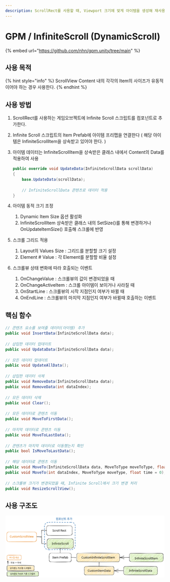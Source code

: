 ```yaml
---
description: ScrollRect를 사용할 때, Viewport 크기에 맞게 아이템을 생성해 재사용 가능
---
```


# GPM / InfiniteScroll (DynamicScroll)

{% embed url="https://github.com/nhn/gpm.unity/tree/main" %}

## 사용 목적

{% hint style="info" %}
ScrollView Content 내의 각각의  Item의 사이즈가 유동적이어야 하는 경우 사용한다.
{% endhint %}

## 사용 방법

1. ScrollRect를 사용하는 게임오브젝트에 Infinite Scroll 스크립트를 컴포넌트로 추가한다.
2. Infinite Scroll 스크립트의 Item Prefab에 아이템 프리팹을 연결한다 ( 해당 아이템은 InfiniteScrollItem을 상속받고 있어야 한다. )
3.  아이템 데이터는 InfiniteScrollItem을 상속받은 클래스 내에서 Content의 Data를 적용하여 사용&#x20;

    ```csharp
    public override void UpdateData(InfiniteScrollData scrollData) 
    {
        base.UpdateData(scrollData);
        
        // InfiniteScrollData 콘텐츠로 데이터 적용
    }
    ```
4. 아이템 동적 크기 조정
   1. Dynamic Item Size 옵션 활성화
   2. InfiniteScrollItem 상속받은 클래스 내의 SetSize()를 통해 변경하거나 OnUpdateItemSize() 호출해 스크롤에 반영
5. 스크롤 그리드 적용
   1. Layout의 Values Size : 그리드를 분할할 크기 설정
   2. Element # Value : 각 Element를 분할할 비율 설정
6. 스크롤뷰 상태 변화에 따라 호출되는 이벤트
   1. OnChangeValue : 스크롤뷰의 값이 변경되었을 때
   2. OnChangeActiveItem : 스크롤 아이템이 보이거나 사라질 때
   3. OnStartLine : 스크롤뷰의 시작 지점인지 여부가 바뀔 때
   4. OnEndLine : 스크롤뷰의 마지막 지점인지 여부가 바뀔때 호출하는 이벤트

## 핵심 함수

```csharp
// 콘텐츠 요소를 보여줄 데이터(아이템) 추가
public void InsertData(InfiniteScrollData data);

// 삽입한 데이터 업데이트
public void UpdataData(InfiniteScrollData data);

// 모든 데이터 업데이트
public void UpdateAllData();

// 삽입한 데이터 삭제
public void RemoveData(InfiniteScrollData data);
public void RemoveData(int dataIndex);

// 모든 데이터 삭제
public void Clear();

// 모든 데이터로 콘텐츠 이동
public void MoveToFirstData();

// 마지막 데이터로 콘텐츠 이동
public void MoveToLastData();

// 콘텐츠가 마지막 데이터로 이동했는지 확인
public bool IsMoveToLastData();

// 해당 데이터로 콘텐츠 이동
public void MoveTo(InfiniteScrollData data, MoveToType moveToType, float time = 0);
public void MoveTo(int dataIndex, MoveToType moveType, float time = 0);

// 스크롤뷰 크기가 변경되었을 때, Infinite Scroll에서 크기 변경 처리
public void ResizeScrollView();
```

## 사용 구조도

<img src="../../.gitbook/assets/file.excalidraw (2) (1).svg" alt="Infinite Scroll 사용 구조도" class="gitbook-drawing">



